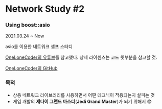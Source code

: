 # Network Study #2

### Using boost::asio

2021.03.24 ~ Now

asio를 이용한 네트워크 셀프 스터디

[OneLoneCoder의 유튜브](https://www.youtube.com/watch?v=2hNdkYInj4g)를 참고했다. 상세 라이센스는 코드 윗부분을 참고할 것.

[OneLoneCoder의 GitHub](https://github.com/OneLoneCoder) 

### 목적 

- 상용 네트워크 라이브러리를 사용하면서 어떤 테크닉이 적용되는지 살피는 것
- 게임 개발의 **제다이 그랜드 마스터**(**Jedi Grand Master**)가 되기 위해서 😎


